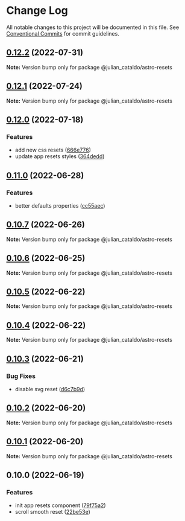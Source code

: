 # Change Log

All notable changes to this project will be documented in this file.
See [Conventional Commits](https://conventionalcommits.org) for commit guidelines.

## [0.12.2](https://github.com/JulianCataldo/web-garden/compare/@julian_cataldo/astro-resets@0.12.1...@julian_cataldo/astro-resets@0.12.2) (2022-07-31)

**Note:** Version bump only for package @julian_cataldo/astro-resets





## [0.12.1](https://github.com/JulianCataldo/web-garden/compare/@julian_cataldo/astro-resets@0.12.0...@julian_cataldo/astro-resets@0.12.1) (2022-07-24)

**Note:** Version bump only for package @julian_cataldo/astro-resets





## [0.12.0](https://github.com/JulianCataldo/web-garden/compare/@julian_cataldo/astro-resets@0.11.0...@julian_cataldo/astro-resets@0.12.0) (2022-07-18)

### Features

- add new css resets ([666e776](https://github.com/JulianCataldo/web-garden/commit/666e776e060110cdc24e09fa91e3591bb4e96ce4))
- update app resets styles ([364dedd](https://github.com/JulianCataldo/web-garden/commit/364deddef1b42f7f665f457c1a8b93552124e364))

## [0.11.0](https://github.com/JulianCataldo/web-garden/compare/@julian_cataldo/astro-resets@0.10.7...@julian_cataldo/astro-resets@0.11.0) (2022-06-28)

### Features

- better defaults properties ([cc55aec](https://github.com/JulianCataldo/web-garden/commit/cc55aecd0ea8051ab268c391cb5a28372d7ca896))

## [0.10.7](https://github.com/JulianCataldo/web-garden/compare/@julian_cataldo/astro-resets@0.10.6...@julian_cataldo/astro-resets@0.10.7) (2022-06-26)

**Note:** Version bump only for package @julian_cataldo/astro-resets

## [0.10.6](https://github.com/JulianCataldo/web-garden/compare/@julian_cataldo/astro-resets@0.10.5...@julian_cataldo/astro-resets@0.10.6) (2022-06-25)

**Note:** Version bump only for package @julian_cataldo/astro-resets

## [0.10.5](https://github.com/JulianCataldo/web-garden/compare/@julian_cataldo/astro-resets@0.10.4...@julian_cataldo/astro-resets@0.10.5) (2022-06-22)

**Note:** Version bump only for package @julian_cataldo/astro-resets

## [0.10.4](https://github.com/JulianCataldo/web-garden/compare/@julian_cataldo/astro-resets@0.10.3...@julian_cataldo/astro-resets@0.10.4) (2022-06-22)

**Note:** Version bump only for package @julian_cataldo/astro-resets

## [0.10.3](https://github.com/JulianCataldo/web-garden/compare/@julian_cataldo/astro-resets@0.10.2...@julian_cataldo/astro-resets@0.10.3) (2022-06-21)

### Bug Fixes

- disable svg reset ([d6c7b9d](https://github.com/JulianCataldo/web-garden/commit/d6c7b9df189b3b1ffcb306c1e1306e4de78fe303))

## [0.10.2](https://github.com/JulianCataldo/web-garden/compare/@julian_cataldo/astro-resets@0.10.1...@julian_cataldo/astro-resets@0.10.2) (2022-06-20)

**Note:** Version bump only for package @julian_cataldo/astro-resets

## [0.10.1](https://github.com/JulianCataldo/web-garden/compare/@julian_cataldo/astro-resets@0.10.0...@julian_cataldo/astro-resets@0.10.1) (2022-06-20)

**Note:** Version bump only for package @julian_cataldo/astro-resets

## 0.10.0 (2022-06-19)

### Features

- init app resets component ([79f75a2](https://github.com/JulianCataldo/web-garden/commit/79f75a2628017f62316e363c3ed9bfac8c078f11))
- scroll smooth reset ([22be53e](https://github.com/JulianCataldo/web-garden/commit/22be53ec7711d3529ef8372f2bb463f909d7792d))
